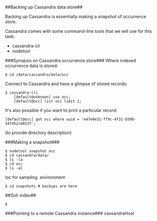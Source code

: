 ##Backing up Cassandra data store##

Backing up Cassandra is essentially making a snapshot of occurrence store.

Cassandra comes with some command-line tools that we will use for this task:
* cassandra-cli
* nodetool

###Synopsis on Cassandra occurrence store###
Where indexed occurrence data is stored:

    $ cd /data/cassandra/data/occ

Connect to Cassandra and have a glimpse of stored records:

    $ cassandra-cli
		[default@unknown] use occ;
		[default@occ] list occ limit 1;
		
It's also possible if you want to print a particular record:

    [default@occ] get occ where uuid = 'e47e0e31-ff9c-4f31-b598-34f452cb023f';
		

    
(to provide directory description)





###Making a snapshot###

    $ nodetool snapshot occ
    $ cd cassandra/data/
    $ ls -la
    $ cd occ
    $ ls -al

loc for sampling. environment

    $ cd snapshots # backups are here
    


##Solr index##

		
    $ 

###Pointing to a remote Cassandra instance###
cassandraHost